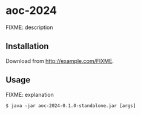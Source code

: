 # aoc-2024

FIXME: description

## Installation

Download from http://example.com/FIXME.

## Usage

FIXME: explanation

    $ java -jar aoc-2024-0.1.0-standalone.jar [args]

